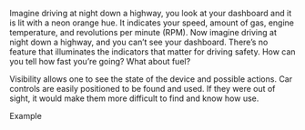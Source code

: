 Imagine driving at night down a highway, you look at your dashboard and it is lit with a neon orange hue. It indicates your speed, amount of gas, engine temperature, and revolutions per minute (RPM). Now imagine driving at night down a highway, and you can’t see your dashboard. There’s no feature that illuminates the indicators that matter for driving safety. How can you tell how fast you’re going? What about fuel?


Visibility allows one to see the state of the device and possible actions.  Car controls are easily positioned to be found and used. If they were out of sight, it would make them more difficult to find and know how use.

Example
